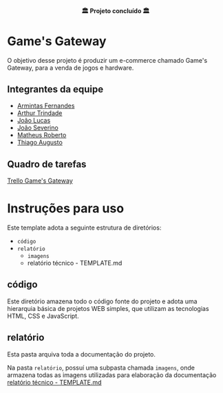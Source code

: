 <h4 align="center"> 🏛️ Projeto concluído 🏛️ </h4>

# Game's Gateway
O objetivo desse projeto é produzir um e-commerce chamado Game's Gateway, para a venda de jogos e hardware. 

## Integrantes da equipe
 - [Armintas Fernandes](https://github.com/ArmintasFilho)
 - [Arthur Trindade](https://github.com/arthurtrin117)
 - [João Lucas](https://github.com/JoaoL-Menezes)
 - [João Severino](https://github.com/JoaoVieiraADS)
 - [Matheus Roberto](https://github.com/ma7heusS00)
 - [Thiago Augusto](https://github.com/thiago-Parreiras)

## Quadro de tarefas
[Trello Game's Gateway](https://trello.com/b/vMjaw61v/aplicação-interativa-ecommerce-de-jogos)

# Instruções para uso
Este template adota a seguinte estrutura de diretórios: 

 - `código`
 - `relatório`
   - `imagens`
   - relatório técnico - TEMPLATE.md
     
## código
Este diretório amazena todo o código fonte do projeto e adota uma hierarquia básica de projetos WEB simples, que utilizam as tecnologias HTML, CSS e JavaScript.

## relatório
Esta pasta arquiva toda a documentação do projeto.

Na pasta `relatório`, possuí uma subpasta chamada `imagens`, onde armazena todas as imagens utilizadas para elaboração da documentação [relatório técnico - TEMPLATE.md](relatório/relatório%20técnico%20-%20TAMPLATE.md) 
